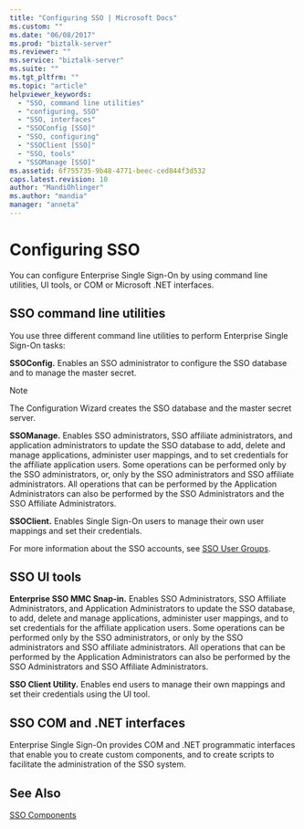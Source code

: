 ```yaml
---
title: "Configuring SSO | Microsoft Docs"
ms.custom: ""
ms.date: "06/08/2017"
ms.prod: "biztalk-server"
ms.reviewer: ""
ms.service: "biztalk-server"
ms.suite: ""
ms.tgt_pltfrm: ""
ms.topic: "article"
helpviewer_keywords: 
  - "SSO, command line utilities"
  - "configuring, SSO"
  - "SSO, interfaces"
  - "SSOConfig [SSO]"
  - "SSO, configuring"
  - "SSOClient [SSO]"
  - "SSO, tools"
  - "SSOManage [SSO]"
ms.assetid: 6f755735-9b48-4771-beec-ced844f3d532
caps.latest.revision: 10
author: "MandiOhlinger"
ms.author: "mandia"
manager: "anneta"
---
```

# Configuring SSO
You can configure Enterprise Single Sign-On by using command line utilities, UI tools, or COM or Microsoft .NET interfaces.  
  
## SSO command line utilities  
 You use three different command line utilities to perform Enterprise Single Sign-On tasks:  
  
 **SSOConfig.** Enables an SSO administrator to configure the SSO database and to manage the master secret.  
  
> [!NOTE]
>  The Configuration Wizard creates the SSO database and the master secret server.  
  
 **SSOManage.** Enables SSO administrators, SSO affiliate administrators, and application administrators to update the SSO database to add, delete and manage applications, administer user mappings, and to set credentials for the affiliate application users. Some operations can be performed only by the SSO administrators, or, only by the SSO administrators and SSO affiliate administrators. All operations that can be performed by the Application Administrators can also be performed by the SSO Administrators and the SSO Affiliate Administrators.  
  
 **SSOClient.** Enables Single Sign-On users to manage their own user mappings and set their credentials.  
  
 For more information about the SSO accounts, see [SSO User Groups](../core/sso-user-groups.md).  
  
## SSO UI tools  
 **Enterprise SSO MMC Snap-in.** Enables SSO Administrators, SSO Affiliate Administrators, and Application Administrators to update the SSO database, to add, delete and manage applications, administer user mappings, and to set credentials for the affiliate application users. Some operations can be performed only by the SSO administrators, or only by the SSO administrators and SSO affiliate administrators. All operations that can be performed by the Application Administrators can also be performed by the SSO Administrators and SSO Affiliate Administrators.  
  
 **SSO Client Utility.** Enables end users to manage their own mappings and set their credentials using the UI tool.  
  
## SSO COM and .NET interfaces  
 Enterprise Single Sign-On provides COM and .NET programmatic interfaces that enable you to create custom components, and to create scripts to facilitate the administration of the SSO system.  
  
## See Also  
 [SSO Components](../core/sso-components.md)